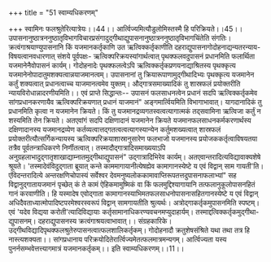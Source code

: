 +++
title = "51 स्वाम्यधिकरणम्"

+++
स्वामिनः फलश्रुतेरित्यात्रेयः।।44।। आर्त्विज्यमित्यौडुलोमिस्तस्मै हि परिक्रियते।।45।। उपासनानुष्ठात्रननुष्ठातृविभागविचारप्रसंगादुद्गीथाद्युपासनानुष्ठात्रननुष्ठातृविभागचिंतेति संगतिः। क्रत्वंगाश्रयाण्युपासनानि किं यजमानकर्तृकाणि उत ऋत्विक्कर्तृकाणीति दहराद्युपासनागोदोहनाद्यन्यतरन्याय- विषयत्वानवधारणात् संशये पूर्वपक्षः- ऋत्विक्परिक्रयस्यांगार्थत्वात् पृथक्फलवदुपासनं प्रधानमिति फलार्थिता यजमानेनैवोपासनं कार्यम्। गोदोहनादेः पृथक्फलत्वेऽपि ऋत्विक्कर्तृकप्रणयनाद्याश्रितस्य पृथक्कृत्य यजमानेनोपादातुमशक्यत्वान्नयाजमानत्वम्। उपासनानां तु क्रियारूपाणामुद्गीथादिभ्यः पृथक्कृत्य यजमानेन कर्तुं शक्यत्वात् प्रधानत्वाच्च याजमानत्वमेव युक्तम्। औद्गात्रसमाख्यादिकं तु शास्रफलं प्रयोक्तरीति न्यायविरोधान्नादरणीयमिति।। एवं प्राप्ते सिद्धान्तः-- उपासनं फलसाधनत्वेन प्रधानं सदपि ऋत्विक्कर्तृकमेव सांगप्रधानकरणायैव ऋत्विक्परिक्रयणात् प्रधानं याजमानं" अङ्गमार्त्वियमिति विभागाभावात्। यागदानादिकं तु प्रधानमिति कृत्वा न यजमानेन क्रियते। किं तु यजमानद्रव्यगतस्वत्वत्यागात्मकं तद्सवामिना ऋत्विजा कर्तुं न शस्यमिति तेन क्रियते। अतएवांगं सदपि दक्षिणादानं यजमानेन क्रियते यजमानफलसाधनकर्मकरणार्थस्य दक्षिणादानस्य यजमानद्रव्येण कर्तव्यत्वात्तद्गतत्वत्वत्यागस्यान्येन कर्तुमशख्यत्वात् शास्रफलं प्रयोक्तरीत्यौत्सर्गिकन्यायस्य ऋत्विक्परिक्रयाशास्रानुसारेण फलभाजो यजमानस्य प्रयोजककर्तृत्वाविषयतया तत्रैव पूर्वतन्त्राधिकरणे निर्णीतत्वात्। तस्मादौद्गात्रादिसमाख्ययाऽपि अनुग्रहलाभादुद्गातृशाखाद्याम्नातमुद्गीथाद्युपासनं" उद्गात्रादिभिरेव कार्यम्। अतएवान्तरादित्यविद्यावाक्यशेषे श्रूयते। 'तस्मादेवंविदुद्गाता ब्रूयात् कन्ते काममागायानीत्येषह्येव कामागानस्येष्टे य एवं विद्वान् साम गायती'ति। एंविदन्तरादित्ये अन्तरक्षणिचोपास्यं सर्वेश्वर देवमनुष्यलोककामावाप्तिरूपतत्तदुपासनाफलाभ्यां" सह विद्वानुद्गातायजमानं पृच्छेत् कं ते कामं ऐहिकमामुष्मिकं वा किं फलमुद्दिश्यागायानि तत्फलानुकूलोपासनहितं गानं करवाणीति। हि यस्मादेष एवोद्गाता कामागानस्याभिमतफलसाधनोपासनासहितगानस्येष्टे य एवं विद्वान् अधिदैवताध्यात्मोपादिष्टपरमेश्वरस्वरूपं विद्वान् सामगायतीति श्रुत्यर्थः। अत्रोद्गाकर्तृकमुपासनमिति स्पष्टम्। एवं 'यदेव विद्यया करोती'त्यादिविद्यायाः कर्तृसामानाधिकरण्यवचनमप्युदाहार्यम्। तस्माद्दत्विक्कर्तृकमुद्गीथा- द्युपासनम्। दहराद्युपासनस्य क्रत्वंगाश्रयत्वाभावात्।। संग्रहकारिके। उद्गीथविद्यादिपृथक्फलश्रुतेरुपासनत्वात्फलशालिकर्तृकम्। गोदोहनादौ क्रतुशेषसंश्रिते यथा तथा तत्र हि नास्त्यशक्यता।। सांगप्रधानाय परिक्रयोदितेरार्त्विज्यमेतत्फलमात्रमन्यगम्। आर्त्विज्यता यस्य पुनर्नसम्भवेत्तत्त्यागमात्रं यजमानकर्तृकम्।। इति स्वाम्यधिकरणम्।।11।।